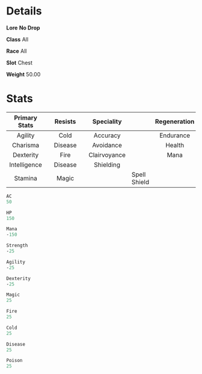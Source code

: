 <!-- TITLE: Huge Metal Hull -->
<!-- SUBTITLE: A giant metal shell from the Alchemical Behemoth underneath Xuolia -->

# Details
**Lore**
**No Drop**

**Class**
All

**Race**
All

**Slot**
Chest

**Weight**
50.00

# Stats
| Primary Stats |    | Resists |    |  Speciality  |    |  Regeneration |    |
|:---:|:---|:---:|:---|:---:|:---|:---:|:---|
|Agility||Cold||Accuracy||Endurance||
|Charisma||Disease||Avoidance||Health||
|Dexterity||Fire||Clairvoyance||Mana||
|Intelligence||Disease||Shielding||||||
|Stamina||Magic|||Spell Shield|||||||
```perl
AC
50

HP
150

Mana
-150

Strength
-25

Agility
-25

Dexterity
-25

Magic
25

Fire
25

Cold
25

Disease
25

Poison
25